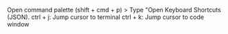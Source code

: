 Open command palette (shift + cmd + p) > Type "Open Keyboard Shortcuts (JSON).
ctrl + j: Jump cursor to terminal
ctrl + k: Jump cursor to code window

